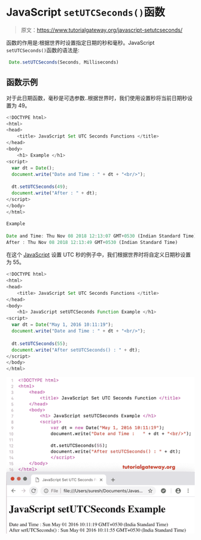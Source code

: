 # JavaScript `setUTCSeconds()`函数

> 原文：<https://www.tutorialgateway.org/javascript-setutcseconds/>

函数的作用是:根据世界时设置指定日期的秒和毫秒。JavaScript `setUTCSeconds()`函数的语法是:

```js
 Date.setUTCSeconds(Seconds, Milliseconds)
```

## 函数示例

对于此日期函数，毫秒是可选参数..根据世界时，我们使用设置秒将当前日期秒设置为 49。

```js
<!DOCTYPE html>
<html>
<head>
    <title> JavaScript Set UTC Seconds Functions </title>
</head>
<body>
    <h1> Example </h1>
<script>
  var dt = Date();  
  document.write("Date and Time : " + dt + "<br/>");

  dt.setUTCSeconds(49);
  document.write("After : " + dt);
</script>
</body>
</html>
```

```js
Example

Date and Time: Thu Nov 08 2018 12:13:07 GMT+0530 (Indian Standard Time)
After : Thu Nov 08 2018 12:13:49 GMT+0530 (Indian Standard Time)
```

在这个 [JavaScript](https://www.tutorialgateway.org/javascript/) 设置 UTC 秒的例子中，我们根据世界时将自定义日期秒设置为 55。

```js
<!DOCTYPE html>
<html>
<head>
    <title> JavaScript Set UTC Seconds Functions </title>
</head>
<body>
    <h1> JavaScript setUTCSeconds Function Example </h1>
<script>
  var dt = Date("May 1, 2016 10:11:19");
  document.write("Date and Time : " + dt + "<br/>");

  dt.setUTCSeconds(55);
  document.write("After setUTCSeconds() : " + dt);
</script>
</body>
</html>
```

![JavaScript setUTCSeconds 2](img/6f57a64a7bd91f2b0b01645748a4c881.png)